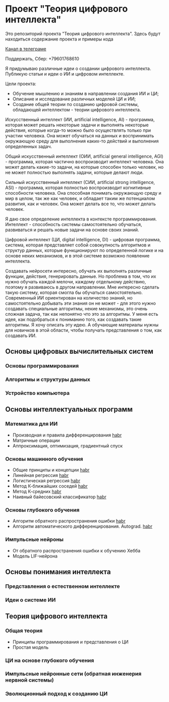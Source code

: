 # Проект "Теория цифрового интеллекта"
Это репозиторий проекта "Теория цифрового интеллекта". Здесь будут находиться содержание проекта и примеры кода

[Канал в телеграме](https://t.me/tdi_project_community_channel)

Поддержать, Сбер: +79601768610

Я придумываю различные идеи о создании цифрового интеллекта. Публикую статьи и идеи о ИИ и цифровом интеллекте.

Цели проекта:
- Обучение мышлению и знаниям в направлении создания ИИ и ЦИ;
- Описание и исследование различных моделей ЦИ и ИИ;
- Создание общей теории по созданию цифровой системы, обладающей интеллектом - теории цифрового интеллекта.

Искусственный интеллект (ИИ, artificial intelligence, AI) - программа, которая может решать некоторые задачи и выполнять некоторые действия, которые когда-то можно было осуществлять только при участии человека. Она может обучаться на данных и воспринимать окружающую среду для выполнения каких-то действий и выполнения определенных задач.

Общий искусственный интеллект (ОИИ, artificial general intelligence, AGI) - программа, которая частично воспроизводит интеллект человека. Она может делать какие-то задачи, на которые способен только человек, но не может полностью выполнять задачи, которые делают люди.

Сильный искусственный интеллект (СИИ, artificial strong intelligence, ASI) - программа, которая полностью воспроизводит когнитивные способности человека. Она способная понимать окружающую среду и мир в целом, так же как человек, и обладает таким же потенциалом развития, как и человек. Она может делать все то, что может делать человек.

Я даю свое определение интеллекта в контексте программирования.
Интеллект - способность системы самостоятельно обучаться, развиваться и решать новые задачи на основе своих знаний.

Цифровой интеллект (ЦИ, digital intelligence, DI) - цифровая программа, система, которая представляет собой совокупность алгоритмов и структур данных, которые функционируют по определенной логике и на основе неких механизмов, и в этой системе возможно появление интеллекта.

Создавать нейросети интересно, обучать их выполнять различные функции, действия, генерировать данные. Но проблема в том, что их нужно обучать каждой мелочи, каждому отдельному действию, поэтому я развиваюсь в другом направлении. Мне интересно сделать такую систему, которая смогла бы обучаться самостоятельно. Современный ИИ ориентирован на количество знаний, но самостоятельно добывать эти знания он не может - для этого нужно создавать специальные алгоритмы, некие механизмы, это очень сложная задача, так как непонятно что это за алгоритмы. У меня есть идея, как подобраться к пониманию того, как создавать такие алгоритмы. Я хочу описать эту идею. А обучающие материалы нужны для новичков в этой области, чтобы получать представления о том, как создавать ИИ.

## Основы цифровых вычислительных систем
### Основы программирования
### Алгоритмы и структуры данных
### Устройство компьютера

## Основы интеллектуальных программ
### Математика для ИИ
- Производная и правила дифференцирования [habr](https://habr.com/ru/articles/873024/)
- Матричные операции
- Аппроксимация, оптимизация, градиентный спуск
### Основы машинного обучения
- Общие принципы и концепции [habr](https://habr.com/ru/articles/862704/)
- Линейная регрессия [habr](https://habr.com/ru/articles/863194/)
- Логистическая регрессия [habr](https://habr.com/ru/articles/864890/)
- Метод К-ближайших соседей [habr](https://habr.com/ru/articles/866636/)
- Метод К-средних [habr](https://habr.com/ru/articles/868542/)
- Наивный байесовский классификатор [habr](https://habr.com/ru/articles/870718/)
### Основы глубокого обучения
- Алгоритм обратного распространения ошибки [habr](https://habr.com/ru/articles/871648/)
- Алгоритм автоматического дифференцирования. Autograd. [habr](https://habr.com/ru/articles/874592/)
### Импульсные нейроны
- От обратного распространения ошибки к обучению Хебба
- Модель LIF-нейрона

## Основы понимания интеллекта
### Представления о естественном интеллекте
### Идеи о системе ИИ

## Теория цифрового интеллекта
### Общая теория
- Принципы программирования и представления о ЦИ
- Простая модель
### ЦИ на основе глубокого обучения
### Импульсные нейронные сети (обратная инженерия нервной системы)
### Эволюционный подход к созданию ЦИ


